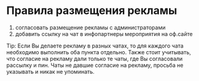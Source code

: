 # Правила размещения рекламы

1) согласовать размещение рекламы с администраторами
2) добавить ссылку на чат в инфопартнеры мероприятия на оф.сайте

Tip: Если Вы делаете рекламу в разных чатах, то для каждого чата необходимо выполнить оба пункта отдельно. Также стоит учитывать, что согласие на рекламу дали только те чаты, где Вы согласовали рассылку и пин. Чаты не давшие согласие на рекламу, просьба не указывать и никак не упоминать.
